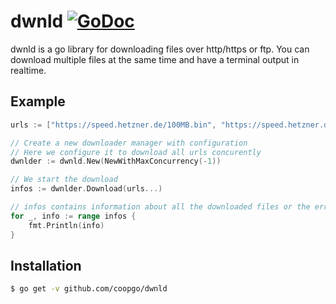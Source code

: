 # dwnld [![GoDoc](https://godoc.org/github.com/coopgo/dwnld?status.svg)](https://godoc.org/github.com/coopgo/dwnld)

dwnld is a go library for downloading files over http/https or ftp. You can download multiple files at the same time and have a terminal output in realtime.

## Example

```go
urls := ["https://speed.hetzner.de/100MB.bin", "https://speed.hetzner.de/1GB.bin", "ftp://speedtest.tele2.net/10MB.zip"]

// Create a new downloader manager with configuration
// Here we configure it to download all urls concurently 
dwnlder := dwnld.New(NewWithMaxConcurrency(-1)) 

// We start the download
infos := dwnlder.Download(urls...)

// infos contains information about all the downloaded files or the errors
for _, info := range infos {
    fmt.Println(info)
}
```

## Installation

```sh
$ go get -v github.com/coopgo/dwnld
```